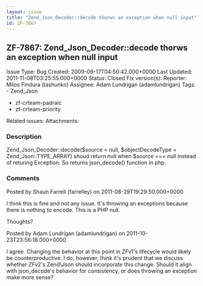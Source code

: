 ```yaml
---
layout: issue
title: "Zend_Json_Decoder::decode thorws an exception when null input"
id: ZF-7867
---
```


ZF-7867: Zend\_Json\_Decoder::decode thorws an exception when null input
------------------------------------------------------------------------

 Issue Type: Bug Created: 2009-09-17T04:50:42.000+0000 Last Updated: 2011-11-08T03:25:55.000+0000 Status: Closed Fix version(s): 
 Reporter:  Milos Findura (tashunko)  Assignee:  Adam Lundrigan (adamlundrigan)  Tags: - Zend\_Json
- zf-crteam-padraic
- zf-crteam-priority
 
 Related issues: 
 Attachments: 
### Description

Zend\_Json\_Decoder::decode($source = null, $objectDecodeType = Zend\_Json::TYPE\_ARRAY) shoud return null when $source === null instead of returing Exception. So returns json\_decode() function in php.

 

 

### Comments

Posted by Shaun Farrell (farrelley) on 2011-08-29T19:29:50.000+0000

I think this is fine and not any issue. It's throwing an exceptions because there is nothing to encode. This is a PHP null.

Thoughts?

 

 

Posted by Adam Lundrigan (adamlundrigan) on 2011-10-23T23:56:18.000+0000

I agree. Changing the behavior at this point in ZFv1's lifecycle would likely be counterproductive. I do, however, think it's prudent that we discuss whether ZFv2's Zend\\Json should incorporate this change. Should it align with json\_decode's behavior for consistency, or does throwing an exception make more sense?

 

 